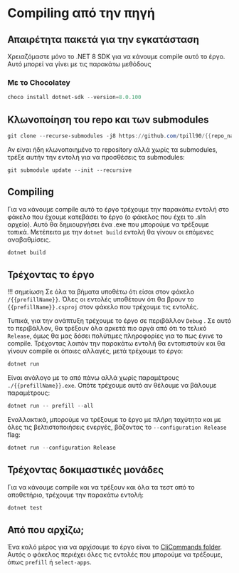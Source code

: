 # Compiling από την πηγή

## Απαιρέτητα πακετά για την εγκατάσταση

Χρειαζόμαστε μόνο το .NET 8 SDK για να κάνουμε compile αυτό το έργο.  Αυτό μπορεί να γίνει με τις παρακάτω μεθόδους

### Με το Chocolatey
```powershell
choco install dotnet-sdk --version=8.0.100
```


## Κλωνοποίηση του repo και των submodules

```powershell
git clone --recurse-submodules -j8 https://github.com/tpill90/{{repo_name}}.git
```
Αν είναι ήδη κλωνοποιημένο το repository αλλά χωρίς τα submodules, τρέξε αυτήν την εντολή για να προσθέσεις τα submodules:
```
git submodule update --init --recursive
```

## Compiling

Για να κάνουμε compile αυτό το έργο τρέχουμε την παρακάτω εντολή στο φάκελο που έχουμε κατεβάσει το έργο (ο φάκελος που έχει το .sln αρχείο).  Αυτό θα δημιουργήσει ένα .exe που μπορούμε να τρέξουμε τοπικά. Μετέπειτα με την `dotnet build` εντολή θα γίνουν οι επόμενες αναβαθμίσεις.

```powershell
dotnet build
```

## Τρέχοντας το έργο

!!! σημείωση
    Σε όλα τα βήματα υποθέτω ότι είσαι στον φάκελο `/{{prefillName}}`.  Όλες οι εντολές υποθέτουν ότι θα βρουν το `{{prefillName}}.csproj` στον φάκελο που τρέχουμε τις εντολές.

Τυπικά, για την ανάπτυξη τρέχουμε το έργο σε περιβάλλον `Debug` .  Σε αυτό το περιβάλλον, θα τρέξουν όλα αρκετά πιο αργά από ότι το τελικό `Release`, όμως θα μας δόσει πολύτιμες πληροφορίες για το πως έγινε το compile.  Τρέχοντας λοιπόν την παρακάτω εντολή θα εντοπιστούν και θα γίνουν compile οι όποιες αλλαγές, μετά τρέχουμε το έργο:
```powershell
dotnet run
```

Είναι ανάλογο με το από πάνω αλλά χωρίς παραμέτρους `./{{prefillName}}.exe`. Οπότε τρέχουμε αυτό αν θέλουμε να βάλουμε παραμέτρους:
```powershell
dotnet run -- prefill --all
```

Εναλλακτικά, μπορούμε να τρέξουμε το έργο με πλήρη ταχύτητα και με όλες τις βελτιστοποιήσεις ενεργές, βάζοντας το `--configuration Release` flag:
```powershell
dotnet run --configuration Release
```

## Τρέχοντας δοκιμαστικές μονάδες

Για να κάνουμε compile και να τρέξουν και όλα τα τεστ από το αποθετήριο, τρέχουμε την παρακάτω εντολή:
```powershell
dotnet test
```

## Από που αρχίζω;

Ένα καλό μέρος για να αρχίσουμε το έργο είναι το [CliCommands folder](https://github.com/tpill90/{{repo_name}}/tree/master/{{prefillName}}/CliCommands).  Αυτός ο φάκελος περιέχει όλες τις εντολές που μπορούμε να τρέξουμε, όπως `prefill` ή `select-apps`.  
